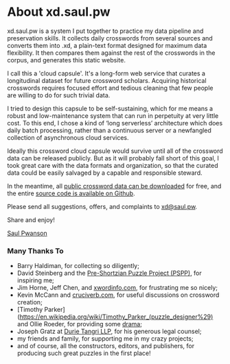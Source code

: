 # About xd.saul.pw

xd.saul.pw is a system I put together to practice my data pipeline and preservation skills.
It collects daily crosswords from several sources and converts them into .xd, a plain-text format designed for maximum data flexibility.
It then compares them against the rest of the crosswords in the corpus, and generates this static website.

I call this a 'cloud capsule'.
It's a long-form web service that curates a longitudinal dataset for future crossword scholars.
Acquiring historical crosswords requires focused effort and tedious cleaning that few people are willing to do for such trivial data.

I tried to design this capsule to be self-sustaining, which for me means a robust and low-maintenance system that can run in perpetuity at very little cost.
To this end, I chose a kind of ‘long serverless’ architecture which does daily batch processing, rather than a continuous server or a newfangled collection of asynchronous cloud services.

Ideally this crossword cloud capsule would survive until all of the crossword data can be released publicly.
But as it will probably fall short of this goal, I took great care with the data formats and organization, so that the curated data could be easily salvaged by a capable and responsible steward.

In the meantime, all [public crossword data can be downloaded](/data#download) for free, and the entire [source code is available on Github](https://github.com/century-arcade/xd).


Please send all suggestions, offers, and complaints to [xd@saul.pw](mailto:xd@saul.pw).

Share and enjoy!

[Saul Pwanson](https://saul.pw)

### Many Thanks To

* Barry Haldiman, for collecting so diligently;
* David Steinberg and the [Pre-Shortzian Puzzle Project (PSPP)](https://www.preshortzianpuzzleproject.com), for inspiring me;
* Jim Horne, Jeff Chen, and [xwordinfo.com](https://xwordinfo.com), for frustrating me so nicely;
* Kevin McCann and [cruciverb.com](https://cruciverb.com), for useful discussions on crossword creation;
* [Timothy Parker](https://en.wikipedia.org/wiki/Timothy_Parker_(puzzle_designer%29) and Ollie Roeder, for providing some [drama](https://fivethirtyeight.com/features/a-plagiarism-scandal-is-unfolding-in-the-crossword-world/);
* Joseph Gratz at [Durie Tangri LLP](https://durietangri.com), for his generous legal counsel;
* my friends and family, for supporting me in my crazy projects;
* and of course, all the constructors, editors, and publishers, for producing such great puzzles in the first place!

